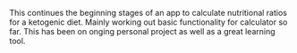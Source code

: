 This continues the beginning stages of an app to calculate nutritional ratios for a ketogenic diet.
Mainly working out basic functionality for calculator so far.  This has been on onging personal project as well as a great learning tool.
